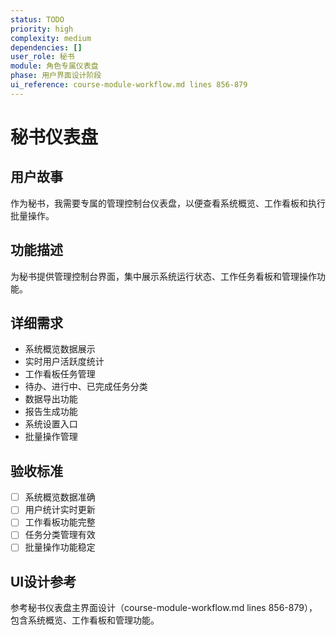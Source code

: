 ```yaml
---
status: TODO
priority: high
complexity: medium
dependencies: []
user_role: 秘书
module: 角色专属仪表盘
phase: 用户界面设计阶段
ui_reference: course-module-workflow.md lines 856-879
---
```


# 秘书仪表盘

## 用户故事
作为秘书，我需要专属的管理控制台仪表盘，以便查看系统概览、工作看板和执行批量操作。

## 功能描述
为秘书提供管理控制台界面，集中展示系统运行状态、工作任务看板和管理操作功能。

## 详细需求
- 系统概览数据展示
- 实时用户活跃度统计
- 工作看板任务管理
- 待办、进行中、已完成任务分类
- 数据导出功能
- 报告生成功能
- 系统设置入口
- 批量操作管理

## 验收标准
- [ ] 系统概览数据准确
- [ ] 用户统计实时更新
- [ ] 工作看板功能完整
- [ ] 任务分类管理有效
- [ ] 批量操作功能稳定

## UI设计参考
参考秘书仪表盘主界面设计（course-module-workflow.md lines 856-879），包含系统概览、工作看板和管理功能。